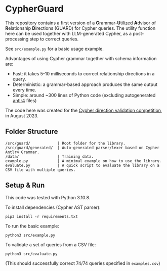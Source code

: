 # CypherGuard
This repository contains a first version of a **G**rammar-**U**tilized **A**dvisor of **R**elationship **D**irections (GUARD) for Cypher queries. 
The utility function here can be used together with LLM-generated Cypher, as a post-processing step to correct queries.

See `src/example.py` for a basic usage example.

Advantages of using Cypher grammar together with schema information are:

- Fast: it takes 5-10 milliseconds to correct relationship directions in a query.
- Deterministic: a grammar-based approach produces the same output every time.
- Simple: around ~300 lines of Python code (excluding autogenerated [antlr4](https://www.antlr.org/) files)

The code here was created for the [Cypher direction validation competition](https://github.com/tomasonjo/cypher-direction-competition/tree/main), in August 2023.

## Folder Structure

```
/src/guard/            | Root folder for the library.
/src/guard/generated/  | Auto-generated parser/lexer based on Cypher Antlr4 Grammar.
/data/                 | Training data.
example.py             | A minimal example on how to use the library.
evaluate.py            | A quick script to evaluate the library on a CSV file with multiple queries.
```

## Setup & Run
This code was tested with Python 3.10.8. 

To install dependencies (Cypher AST parser):
```
pip3 install -r requirements.txt
```

To run the basic example:
```
python3 src/example.py 
```

To validate a set of queries from a CSV file:
```
python3 src/evaluate.py
````
(This should successfully correct 74/74 queries specified in `examples.csv`)

